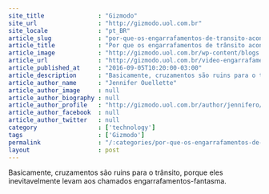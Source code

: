 ```yaml
---
site_title               : "Gizmodo"
site_url                 : "http://gizmodo.uol.com.br"
site_locale              : "pt_BR"
article_slug             : "por-que-os-engarrafamentos-de-transito-acontecem-e-como-acabar-com-eles"
article_title            : "Por que os engarrafamentos de trânsito acontecem, e como acabar com eles"
article_image            : "http://gizmodo.uol.com.br/wp-content/blogs.dir/8/files/2016/09/transito-brasil.jpg"
article_url              : "http://gizmodo.uol.com.br/video-engarrafamentos-transito/"
article_published_at     : "2016-09-05T10:20:00-03:00"
article_description      : "Basicamente, cruzamentos são ruins para o trânsito, porque eles inevitavelmente levam aos chamados engarrafamentos-fantasma."
article_author_name      : "Jennifer Ouellette"
article_author_image     : null
article_author_biography : null
article_author_profile   : "http://gizmodo.uol.com.br/author/jennifero/"
article_author_facebook  : null
article_author_twitter   : null
category                 : ['technology']
tags                     : ['Gizmodo']
permalink                : "/:categories/por-que-os-engarrafamentos-de-transito-acontecem-e-como-acabar-com-eles/"
layout                   : post
---
```


Basicamente, cruzamentos são ruins para o trânsito, porque eles inevitavelmente levam aos chamados engarrafamentos-fantasma.
